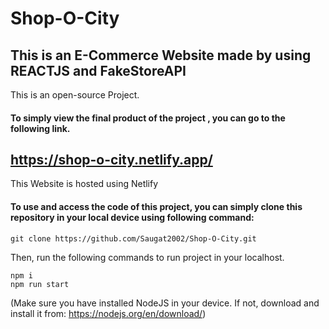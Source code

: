 # Shop-O-City

## This is an E-Commerce Website made by using REACTJS and FakeStoreAPI

This is an open-source Project.


#### To simply view the final product of the project , you can go to the following link.

## https://shop-o-city.netlify.app/
This Website is hosted using Netlify


#### To use and access the code of this project, you can simply clone this repository in your local device using following command:

` git clone https://github.com/Saugat2002/Shop-O-City.git `

Then, run the following commands to run project in your localhost.

```
npm i
npm run start
```
(Make sure you have installed NodeJS in your device. If not, download and install it from: https://nodejs.org/en/download/)


